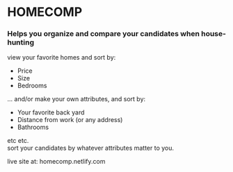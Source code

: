 # HOMECOMP

### Helps you organize and compare your candidates when house-hunting

view your favorite homes and sort by:

- Price
- Size
- Bedrooms

... and/or make your own attributes, and sort by:

- Your favorite back yard
- Distance from work (or any address)
- Bathrooms

etc etc.  
sort your candidates by whatever attributes matter to you.

live site at: homecomp.netlify.com
